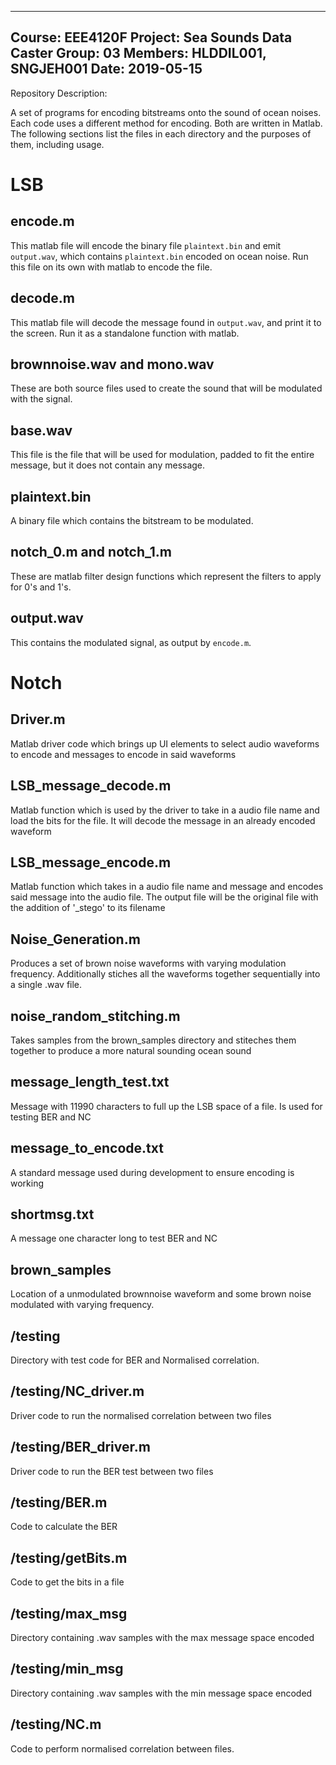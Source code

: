 -------------------------------------------------------
Course:     EEE4120F
Project:    Sea Sounds Data Caster
Group:      03
Members:    HLDDIL001, SNGJEH001
Date:       2019-05-15
-------------------------------------------------------

Repository Description:

A set of programs for encoding bitstreams onto the sound of ocean noises. Each
code uses a different method for encoding. Both are written in Matlab. The
following sections list the files in each directory and the purposes of them,
including usage.

# LSB

## encode.m
This matlab file will encode the binary file `plaintext.bin` and emit
`output.wav`, which contains `plaintext.bin` encoded on ocean noise. Run this
file on its own with matlab to encode the file.

## decode.m
This matlab file will decode the message found in `output.wav`, and print it to
the screen. Run it as a standalone function with matlab.

## brownnoise.wav and mono.wav
These are both source files used to create the sound that will be modulated with
the signal.

## base.wav
This file is the file that will be used for modulation, padded to fit the entire
message, but it does not contain any message.

## plaintext.bin
A binary file which contains the bitstream to be modulated.

## notch_0.m and notch_1.m
These are matlab filter design functions which represent the filters to apply
for 0's and 1's.

## output.wav
This contains the modulated signal, as output by `encode.m`.

# Notch

## Driver.m
Matlab driver code which brings up UI elements to select audio waveforms to encode and messages to encode in said waveforms

## LSB_message_decode.m
Matlab function which is used by the driver to take in a audio file name and load the bits for the file. It will decode the message in an already encoded waveform

## LSB_message_encode.m
Matlab function which takes in a audio file name and message and encodes said
message into the audio file. The output file will be the original file with the
addition of '\_stego' to its filename
	
## Noise_Generation.m
Produces a set of brown noise waveforms with varying modulation frequency. Additionally stiches all the waveforms together sequentially into a single .wav file.

## noise_random_stitching.m
Takes samples from the brown_samples directory and stiteches them together to produce a more natural sounding ocean sound
	
## message_length_test.txt
Message with 11990 characters to full up the LSB space of a file. Is used for testing BER and NC

## message_to_encode.txt
A standard message used during development to ensure encoding is working

## shortmsg.txt
A message one character long to test BER and NC

## brown_samples
Location of a unmodulated brownnoise waveform and some brown noise modulated with varying frequency.

## /testing
Directory with test code for BER and Normalised correlation.

## /testing/NC_driver.m
Driver code to run the normalised correlation between two files

## /testing/BER_driver.m
Driver code to run the BER test between two files

## /testing/BER.m
Code to calculate the BER

## /testing/getBits.m
Code to get the bits in a file

## /testing/max_msg
Directory containing .wav samples with the max message space encoded

## /testing/min_msg
Directory containing .wav samples with the min message space encoded

## /testing/NC.m
Code to perform normalised correlation between files.
